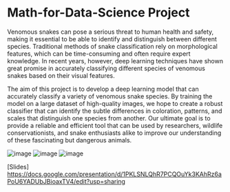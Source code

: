 # Math-for-Data-Science Project


Venomous snakes can pose a serious threat to human health and safety, making it essential to be able to identify and distinguish between different species. Traditional methods of snake classification rely on morphological features, which can be time-consuming and often require expert knowledge. In recent years, however, deep learning techniques have shown great promise in accurately classifying different species of venomous snakes based on their visual features.

The aim of this project is to develop a deep learning model that can accurately classify a variety of venomous snake species. By training the model on a large dataset of high-quality images, we hope to create a robust classifier that can identify the subtle differences in coloration, patterns, and scales that distinguish one species from another. Our ultimate goal is to provide a reliable and efficient tool that can be used by researchers, wildlife conservationists, and snake enthusiasts alike to improve our understanding of these fascinating but dangerous animals.

![image](https://user-images.githubusercontent.com/122607881/235988578-a5f91a65-f29b-443f-a769-99e255119e9c.png)
![image](https://user-images.githubusercontent.com/122607881/235988949-3f333eb9-1dc1-4ca1-af24-a070c0aa230e.png)
![image](https://user-images.githubusercontent.com/122607881/235989076-824ce756-1cb1-4316-aeed-a7f8408803e2.png)

[Slides] https://docs.google.com/presentation/d/1PKLSNLQhR7PCQOuYk3KAhRz6aPoU6YADUbJBioaxTV4/edit?usp=sharing
